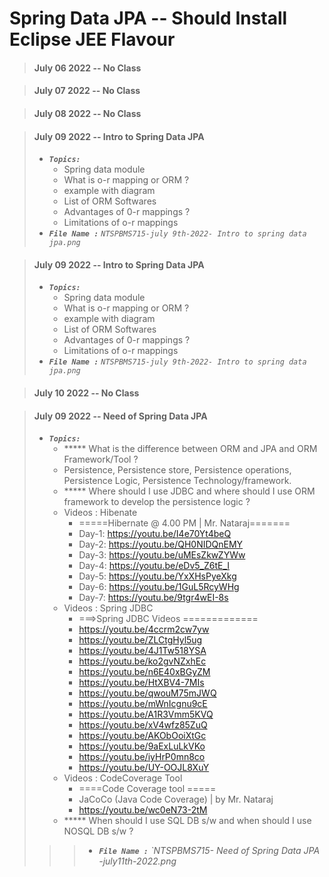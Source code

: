 
# Spring Data JPA -- Should Install Eclipse JEE Flavour

> #### July 06 2022 -- No Class

> #### July 07 2022 -- No Class

> #### July 08 2022 -- No Class

> #### July 09 2022 -- Intro to Spring Data JPA
> - <em>**`Topics:`**</em>
>     - Spring data module
>     - What is o-r mapping or ORM ?
>     - example with diagram
>     - List of ORM Softwares
>     - Advantages of 0-r mappings ?
>     - Limitations of o-r mappings
> - <em>**`File Name :`**</em> *`NTSPBMS715-july 9th-2022- Intro to spring data jpa.png`*

> #### July 09 2022 -- Intro to Spring Data JPA
> - <em>**`Topics:`**</em>
>     - Spring data module
>     - What is o-r mapping or ORM ?
>     - example with diagram
>     - List of ORM Softwares
>     - Advantages of 0-r mappings ?
>     - Limitations of o-r mappings
> - <em>**`File Name :`**</em> *`NTSPBMS715-july 9th-2022- Intro to spring data jpa.png`*

> #### July 10 2022 -- No Class

> #### July 09 2022 -- Need of Spring Data JPA
> - <em>**`Topics:`**</em>
>     - ***** What is the difference between ORM and JPA and ORM Framework/Tool ?
>     - Persistence, Persistence store, Persistence operations, Persistence Logic, Persistence Technology/framework.
>     - ***** Where should I use JDBC and where should I use ORM framework to develop the persistence logic ?
>     - Videos : Hibenate
>          -  =====Hibernate @ 4.00 PM | Mr. Nataraj=======
>          -  Day-1: https://youtu.be/I4e70Yt4beQ
>          -  Day-2: https://youtu.be/QH0NIDQnEMY
>          -  Day-3: https://youtu.be/uMEsZkwZYWw
>          -  Day-4: https://youtu.be/eDv5_Z6tE_I
>          -  Day-5: https://youtu.be/YxXHsPyeXkg
>          -  Day-6: https://youtu.be/1GuL5RcyWHg
>          -  Day-7: https://youtu.be/9tgr4wEI-8s
>     - Videos : Spring JDBC
>          - ===>Spring JDBC Videos =============
>          -  https://youtu.be/4ccrm2cw7yw
>          -  https://youtu.be/ZLCtgHyl5ug
>          -  https://youtu.be/4J1Tw518YSA
>          -  https://youtu.be/ko2gvNZxhEc
>          -  https://youtu.be/n6E40xBGyZM
>          -  https://youtu.be/HtXBV4-7MIs
>          -  https://youtu.be/qwouM75mJWQ
>          -  https://youtu.be/mWnIcgnu9cE
>          -  https://youtu.be/A1R3Vmm5KVQ
>          -  https://youtu.be/xV4wfz85ZuQ
>          -  https://youtu.be/AKObOoiXtGc
>          -  https://youtu.be/9aExLuLkVKo
>          -  https://youtu.be/iyHrP0mn8co
>          -  https://youtu.be/UY-OOJL8XuY
>     - Videos : CodeCoverage Tool
>          -  ====Code Coverage tool =====
>          -  JaCoCo (Java Code Coverage) | by Mr. Nataraj
>          -  https://youtu.be/wc0eN73-2tM
>     - ***** When should I use SQL DB s/w and when should I use NOSQL DB s/w ? 
>> > - <em>**`File Name :`**</em> *`NTSPBMS715- Need of Spring Data JPA -july11th-2022.png*

